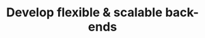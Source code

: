 ---
title: 'Develop flexible & scalable back-ends'
description: Ballerina-based back-ends offer the flexibility to manage varying loads. Components can be deployed and scaled independently, providing flexibility and scalability, particularly on platforms like Kubernetes.<br><br>In addition, Ballerina back-ends can be instantly taken to production by deploying in Choreo, a comprehensive app development platform with pre-built CI/CD pipelines, multi-environment support, and robust monitoring for Ballerina apps.
image: 'images/choreo-ipaas-image-v2.png'
url: 'https://wso2.com/choreo/internal-developer-platform'
---